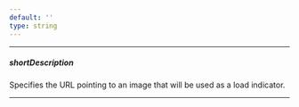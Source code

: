 ```yaml
---
default: ''
type: string
---
```

---
##### shortDescription
Specifies the URL pointing to an image that will be used as a load indicator.

---
